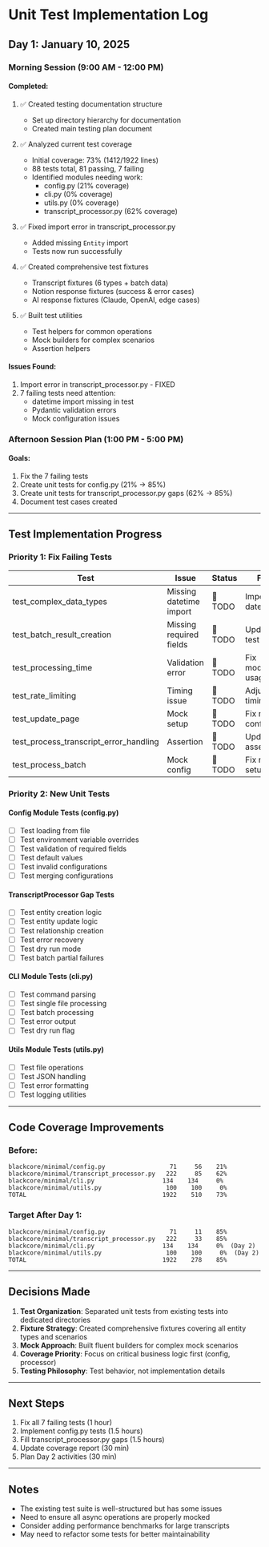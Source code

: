 # Unit Test Implementation Log

## Day 1: January 10, 2025

### Morning Session (9:00 AM - 12:00 PM)

#### Completed:
1. ✅ Created testing documentation structure
   - Set up directory hierarchy for documentation
   - Created main testing plan document

2. ✅ Analyzed current test coverage
   - Initial coverage: 73% (1412/1922 lines)
   - 88 tests total, 81 passing, 7 failing
   - Identified modules needing work:
     - config.py (21% coverage)
     - cli.py (0% coverage)
     - utils.py (0% coverage)
     - transcript_processor.py (62% coverage)

3. ✅ Fixed import error in transcript_processor.py
   - Added missing `Entity` import
   - Tests now run successfully

4. ✅ Created comprehensive test fixtures
   - Transcript fixtures (6 types + batch data)
   - Notion response fixtures (success & error cases)
   - AI response fixtures (Claude, OpenAI, edge cases)

5. ✅ Built test utilities
   - Test helpers for common operations
   - Mock builders for complex scenarios
   - Assertion helpers

#### Issues Found:
1. Import error in transcript_processor.py - FIXED
2. 7 failing tests need attention:
   - datetime import missing in test
   - Pydantic validation errors
   - Mock configuration issues

### Afternoon Session Plan (1:00 PM - 5:00 PM)

#### Goals:
1. Fix the 7 failing tests
2. Create unit tests for config.py (21% → 85%)
3. Create unit tests for transcript_processor.py gaps (62% → 85%)
4. Document test cases created

---

## Test Implementation Progress

### Priority 1: Fix Failing Tests

| Test | Issue | Status | Fix |
|------|-------|--------|-----|
| test_complex_data_types | Missing datetime import | 🔧 TODO | Import datetime |
| test_batch_result_creation | Missing required fields | 🔧 TODO | Update test data |
| test_processing_time | Validation error | 🔧 TODO | Fix model usage |
| test_rate_limiting | Timing issue | 🔧 TODO | Adjust timing |
| test_update_page | Mock setup | 🔧 TODO | Fix mock config |
| test_process_transcript_error_handling | Assertion | 🔧 TODO | Update assertion |
| test_process_batch | Mock config | 🔧 TODO | Fix mock setup |

### Priority 2: New Unit Tests

#### Config Module Tests (config.py)
- [ ] Test loading from file
- [ ] Test environment variable overrides
- [ ] Test validation of required fields
- [ ] Test default values
- [ ] Test invalid configurations
- [ ] Test merging configurations

#### TranscriptProcessor Gap Tests
- [ ] Test entity creation logic
- [ ] Test entity update logic
- [ ] Test relationship creation
- [ ] Test error recovery
- [ ] Test dry run mode
- [ ] Test batch partial failures

#### CLI Module Tests (cli.py)
- [ ] Test command parsing
- [ ] Test single file processing
- [ ] Test batch processing
- [ ] Test error output
- [ ] Test dry run flag

#### Utils Module Tests (utils.py)
- [ ] Test file operations
- [ ] Test JSON handling
- [ ] Test error formatting
- [ ] Test logging utilities

---

## Code Coverage Improvements

### Before:
```
blackcore/minimal/config.py                  71     56    21%
blackcore/minimal/transcript_processor.py   222     85    62%
blackcore/minimal/cli.py                   134    134     0%
blackcore/minimal/utils.py                  100    100     0%
TOTAL                                      1922    510    73%
```

### Target After Day 1:
```
blackcore/minimal/config.py                  71     11    85%
blackcore/minimal/transcript_processor.py   222     33    85%
blackcore/minimal/cli.py                   134    134     0%  (Day 2)
blackcore/minimal/utils.py                  100    100     0%  (Day 2)
TOTAL                                      1922    278    85%
```

---

## Decisions Made

1. **Test Organization**: Separated unit tests from existing tests into dedicated directories
2. **Fixture Strategy**: Created comprehensive fixtures covering all entity types and scenarios
3. **Mock Approach**: Built fluent builders for complex mock scenarios
4. **Coverage Priority**: Focus on critical business logic first (config, processor)
5. **Testing Philosophy**: Test behavior, not implementation details

---

## Next Steps

1. Fix all 7 failing tests (1 hour)
2. Implement config.py tests (1.5 hours)
3. Fill transcript_processor.py gaps (1.5 hours)
4. Update coverage report (30 min)
5. Plan Day 2 activities (30 min)

---

## Notes

- The existing test suite is well-structured but has some issues
- Need to ensure all async operations are properly mocked
- Consider adding performance benchmarks for large transcripts
- May need to refactor some tests for better maintainability
